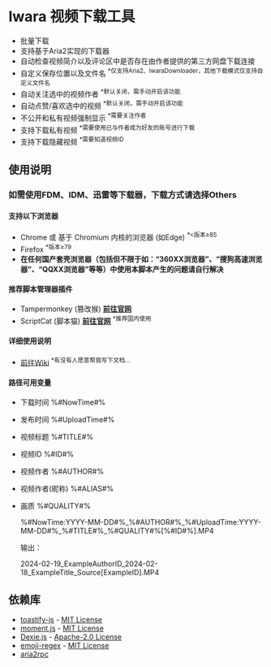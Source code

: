  # Iwara 视频下载工具

 * 批量下载
 * 支持基于Aria2实现的下载器
 * 自动检查视频简介以及评论区中是否存在由作者提供的第三方网盘下载连接
 * 自定义保存位置以及文件名 <sup>*仅支持Aria2、IwaraDownloader，其他下载模式仅支持自定义文件名</sup>
 * 自动关注选中的视频作者 <sup>*默认关闭，需手动开启该功能</sup>
 * 自动点赞/喜欢选中的视频 <sup>*默认关闭，需手动开启该功能</sup>
 * 不公开和私有视频强制显示 <sup>*需要关注作者</sup>
 * 支持下载私有视频 <sup>*需要使用已与作者成为好友的账号进行下载</sup>
 * 支持下载隐藏视频 <sup>*需要知道视频ID</sup>

## 使用说明

### 如需使用FDM、IDM、迅雷等下载器，下载方式请选择Others

#### 支持以下浏览器

* Chrome 或 基于 Chromium 内核的浏览器 (如Edge) <sup>*<版本≥85</sup>
* Firefox <sup>*版本≥79</sup>
* **在任何国产套壳浏览器（包括但不限于如：“360XX浏览器”、“搜狗高速浏览器”、“QQXX浏览器”等等）中使用本脚本产生的问题请自行解决**

#### 推荐脚本管理器插件

* Tampermonkey (篡改猴) **[前往官网](https://www.tampermonkey.net/)**
* ScriptCat (脚本猫) **[前往官网](https://scriptcat.org/)** <sup>*推荐国内使用</sup>

#### 详细使用说明

* [前往Wiki](https://github.com/dawn-lc/IwaraDownloadTool/wiki) <sup>*有没有人愿意帮我写下文档...</sup>

#### 路径可用变量

* 下载时间 %#NowTime#%
* 发布时间 %#UploadTime#%
* 视频标题 %#TITLE#%
* 视频ID %#ID#%
* 视频作者 %#AUTHOR#%
* 视频作者(昵称) %#ALIAS#%
* 画质 %#QUALITY#%

  %\#NowTime:YYYY\-MM\-DD\#%\_%\#AUTHOR\#%\_%\#UploadTime:YYYY\-MM\-DD\#%\_%\#TITLE\#%\_%\#QUALITY\#%\[%\#ID\#%\]\.MP4

  输出：

  2024\-02\-19\_ExampleAuthorID\_2024\-02\-18\_ExampleTitle\_Source\[ExampleID\]\.MP4

## 依赖库
- [toastify-js](https://github.com/apvarun/toastify-js) - [MIT License](https://opensource.org/licenses/MIT)
- [moment.js](https://github.com/moment/moment/) - [MIT License](https://opensource.org/licenses/MIT)
- [Dexie.js](https://github.com/dexie/Dexie.js) - [Apache-2.0 License](https://opensource.org/license/apache-2-0)
- [emoji-regex](https://github.com/slevithan/emoji-regex-xs/) - [MIT License](https://opensource.org/licenses/MIT)
- [aria2rpc](https://github.com/pboymt/aria2rpc)